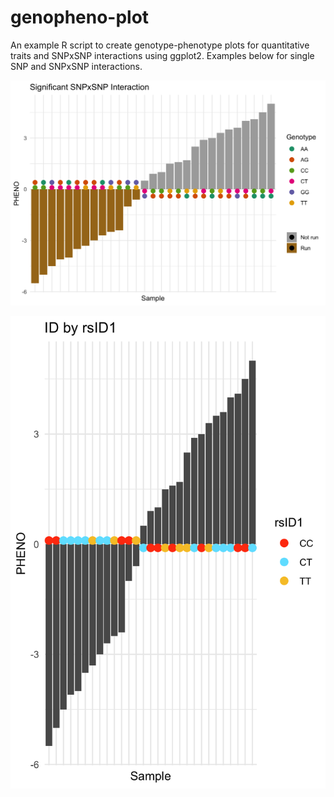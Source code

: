 # genopheno-plot

An example R script to create genotype-phenotype plots for quantitative traits and SNPxSNP interactions using ggplot2. Examples below for single SNP and SNPxSNP interactions.

![Single](https://raw.githubusercontent.com/anastasia-lucas/genopheno-plot/master/GxG.png)

![Interaction](https://raw.githubusercontent.com/anastasia-lucas/genopheno-plot/master/topSNP.png)
